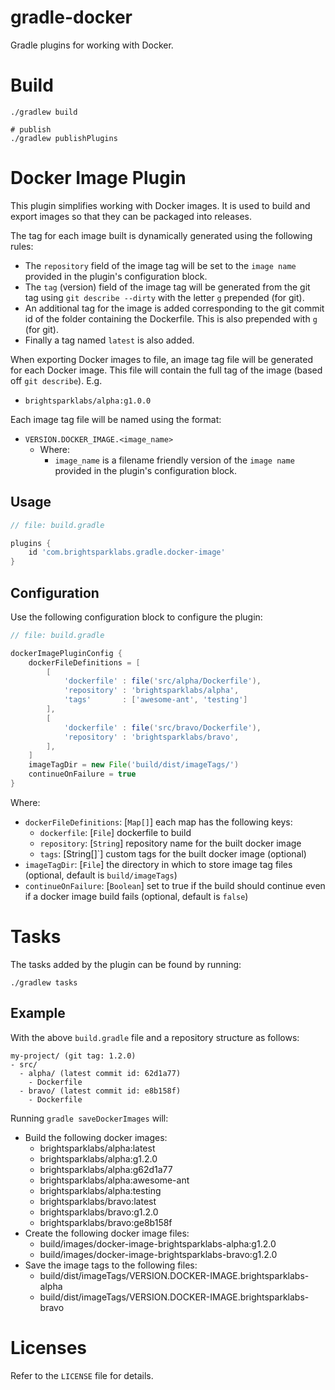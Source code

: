 # gradle-docker

Gradle plugins for working with Docker.

# Build

```shell
./gradlew build

# publish
./gradlew publishPlugins
```

# Docker Image Plugin

This plugin simplifies working with Docker images. It is used to build and
export images so that they can be packaged into releases.

The tag for each image built is dynamically generated using the following
rules:
- The `repository` field of the image tag will be set to the `image name`
  provided in the plugin's configuration block.
- The `tag` (version) field of the image tag will be generated from the git
  tag using `git describe --dirty` with the letter `g` prepended (for git).
- An additional tag for the image is added corresponding to the git commit id
  of the folder containing the Dockerfile. This is also prepended with `g` (for
  git).
- Finally a tag named `latest` is also added.

When exporting Docker images to file, an image tag file will be generated for
each Docker image. This file will contain the full tag of the image (based off
`git describe`). E.g.

- `brightsparklabs/alpha:g1.0.0`

Each image tag file will be named using the format:

- `VERSION.DOCKER_IMAGE.<image_name>`
    - Where:
        - `image_name` is a filename friendly version of the `image name`
          provided in the plugin's configuration block.

## Usage

```groovy
// file: build.gradle

plugins {
    id 'com.brightsparklabs.gradle.docker-image'
}
```

## Configuration

Use the following configuration block to configure the plugin:

```groovy
// file: build.gradle

dockerImagePluginConfig {
    dockerFileDefinitions = [
        [
            'dockerfile' : file('src/alpha/Dockerfile'),
            'repository' : 'brightsparklabs/alpha',
            'tags'       : ['awesome-ant', 'testing']
        ],
        [
            'dockerfile' : file('src/bravo/Dockerfile'),
            'repository' : 'brightsparklabs/bravo',
        ],
    ]
    imageTagDir = new File('build/dist/imageTags/')
    continueOnFailure = true
}
```

Where:

- `dockerFileDefinitions`: [`Map[]`] each map has the following keys:
    - `dockerfile`: [`File`] dockerfile to build
    - `repository`: [`String`] repository name for the built docker image
    - `tags`: [String[]`] custom tags for the built docker image (optional)
- `imageTagDir`: [`File`] the directory in which to store image tag files
  (optional, default is `build/imageTags`)
- `continueOnFailure`: [`Boolean`] set to true if the build should continue
  even if a docker image build fails (optional, default is `false`)

# Tasks

The tasks added by the plugin can be found by running:

```shell
./gradlew tasks
```

## Example

With the above `build.gradle` file and a repository structure as follows:

```
my-project/ (git tag: 1.2.0)
- src/
  - alpha/ (latest commit id: 62d1a77)
    - Dockerfile
  - bravo/ (latest commit id: e8b158f)
    - Dockerfile
```

Running `gradle saveDockerImages` will:

- Build the following docker images:
    - brightsparklabs/alpha:latest
    - brightsparklabs/alpha:g1.2.0
    - brightsparklabs/alpha:g62d1a77
    - brightsparklabs/alpha:awesome-ant
    - brightsparklabs/alpha:testing
    - brightsparklabs/bravo:latest
    - brightsparklabs/bravo:g1.2.0
    - brightsparklabs/bravo:ge8b158f
- Create the following docker image files:
    - build/images/docker-image-brightsparklabs-alpha:g1.2.0
    - build/images/docker-image-brightsparklabs-bravo:g1.2.0
- Save the image tags to the following files:
    - build/dist/imageTags/VERSION.DOCKER-IMAGE.brightsparklabs-alpha
    - build/dist/imageTags/VERSION.DOCKER-IMAGE.brightsparklabs-bravo

# Licenses

Refer to the `LICENSE` file for details.

